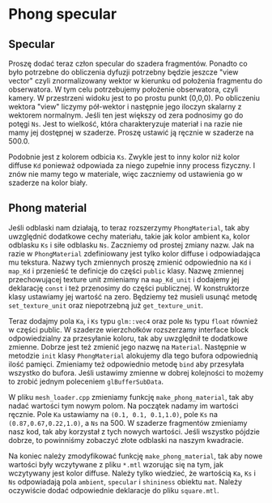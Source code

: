 # Phong  specular

## Specular

Proszę dodać teraz człon specular do szadera fragmentów. Ponadto co było potrzebne do obliczenia dyfuzji potrzebny będzie jeszcze "view vector" czyli znormalizowany wektor w kierunku od położenia fragmentu do obserwatora. W tym celu potrzebujemy położenie obserwatora, czyli kamery. W przestrzeni widoku jest to po prostu punkt (0,0,0). Po obliczeniu wektora "view" liczymy pół-wektor i następnie jego iloczyn skalarny z wektorem normalnym. Jeśli ten jest większy od zera podnosimy go do potęgi `Ns`. Jest to wielkość, która charakteryzuje materiał i na razie nie mamy jej dostępnej w szaderze. Proszę ustawić ją ręcznie w szaderze na 500.0. 

Podobnie jest z kolorem odbicia `Ks`. Zwykle jest to inny kolor niż kolor diffuse `Kd` ponieważ odpowiada za niego zupełnie inny process fizyczny. I znów nie mamy tego w materiale, więc zaczniemy od ustawienia go w szaderze na kolor biały.

## Phong material

Jeśli odblaski nam działają, to teraz rozszerzymy `PhongMaterial`, tak aby uwzględnić dodatkowe cechy materiału, takie jak kolor ambient `Ka`, kolor odblasku `Ks` i siłe odblasku `Ns`.  Zaczniemy od prostej zmiany nazw. Jak na razie w `PhongMaterial` zdefiniowany jest tylko kolor diffuse i odpowiadająca mu tekstura. Nazwy tych zmiennych proszę zmienić odpowiednio na `Kd` i `map_Kd` i przenieść te definicje do części `public` klasy. Nazwę zmiennej przechowującej texture unit zmieniamy na `map_Kd_unit` i dodajemy jej deklarację `const` i też przenosimy do części publicznej. W konstruktorze klasy ustawiamy jej wartość na zero. Będziemy też musieli usunąć metodę `set_texture_unit` oraz niepotrzebną już `get_texture_unit`. 

Teraz dodajmy pola `Ka`, i `Ks` typu `glm::vec4` oraz pole `Ns` typu `float` również w części public.  W szaderze wierzchołków rozszerzamy interface block odpowiedzialny za przesyłanie koloru, tak aby  uwzględnił te dodatkowe zmienne. Dobrze jest też zmienić jego nazwę na `Material`. Następnie w metodzie `init` klasy `PhongMaterial` alokujemy dla tego bufora odpowiednią ilość pamięci. 
Zmieniamy też odpowiednio metodę `bind` aby przesyłała wszystko do bufora. Jeśli ustawimy zmienne w dobrej kolejności to możemy to zrobić jednym poleceniem `glBufferSubData`. 

W pliku `mesh_loader.cpp` zmieniamy funkcję `make_phong_material`, tak aby nadać wartości tym nowym polom. Na początek nadamy im wartości ręcznie. Pole `Ka` ustawiamy na `(0.1, 0.1, 0.1,1.0)`, pole `Ks` na `(0.87,0.67,0.22,1.0)`, a `Ns` na 500. W szaderze fragmentów zmieniamy nasz kod, tak aby korzystał z tych nowych wartości. Jeśli wszystko pójdzie dobrze, to powinniśmy zobaczyć złote odblaski na naszym kwadracie. 

Na koniec należy zmodyfikować funkcję `make_phong_material`, tak aby nowe wartości były wczytywane z pliku `*.mtl` wzorując się na tym, jak wczytywany jest kolor diffuse. Należy tylko wiedzieć, że 
wartością `Ka`, `Ks` i `Ns` odpowiadają pola `ambient`, `specular` i `shininess` obiektu `mat`.  Należy oczywiście dodać odpowiednie deklaracje do pliku `square.mtl`. 

